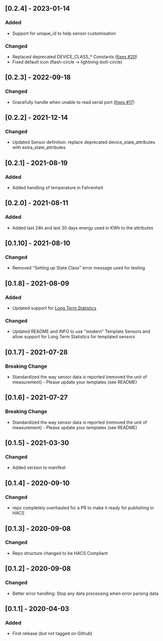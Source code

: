 ## [0.2.4] - 2023-01-14
### Added
- Support for unique_id to help sensor customisation
### Changed
- Replaced deprecated DEVICE_CLASS_* Constants ([fixes #20](https://github.com/lolouk44/CurrentCost_HA_CC/issues/20))
- Fixed default icon (flash-circle -> lightning-bolt-circle)

## [0.2.3] - 2022-09-18
### Changed
- Gracefully handle when unable to read serial port ([fixes #17](https://github.com/lolouk44/CurrentCost_HA_CC/issues/17))

## [0.2.2] - 2021-12-14
### Changed
- Updated Sensor definition: replace deprecated device_state_attributes with extra_state_attributes

## [0.2.1] - 2021-08-19
### Added
- Added handling of temperature in Fahrenheit

## [0.2.0] - 2021-08-11
### Added
- Added last 24h and last 30 days energy used in KWh to the attributes

## [0.1.10] - 2021-08-10
### Changed
- Removed "Setting up State Class" error message used for testing

## [0.1.8] - 2021-08-09
### Added
- Updated support for [Long Term Statistics](https://www.home-assistant.io/blog/2021/08/04/release-20218/#long-term-statistics)
### Changed
- Updated README and INFO to use "modern" Template Sensors and allow support for Long Term Statistics for templated sensors

## [0.1.7] - 2021-07-28
### Breaking Change
- Standardized the way sensor data is reported (removed the unit of measurement) - Please update your templates (see README)

## [0.1.6] - 2021-07-27
### Breaking Change
- Standardized the way sensor data is reported (removed the unit of measurement) - Please update your templates (see README)

## [0.1.5] - 2021-03-30
### Changed
- Added version to manifest

## [0.1.4] - 2020-09-10
### Changed
- repo completely overhauled for a PR to make it ready for publishing in HACS

## [0.1.3] - 2020-09-08
### Changed
- Repo structure changed to be HACS Compliant

## [0.1.2] - 2020-09-08
### Changed
- Better error handling: Stop any data processing when error parsing data

## [0.1.1] - 2020-04-03
### Added
- First release (but not tagged on Github)
